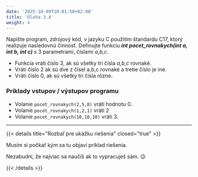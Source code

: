 ```yaml
---
date: '2025-10-09T10:01:58+02:00'
title: 'Úloha 3.4'
weight: 4
---
```


Napíšte program, zdrojový kód, v jazyku C použitím štandardu C17, ktorý realizuje nasledovnú činnosť.
Definujte funkciu **_int pocet_rovnakych(int a, int b, int c)_** s 3 parametrami, číslami _a,b,c_.

- Funkcia vráti číslo 3, ak sú všetky tri čísla _a,b,c_ rovnaké.
- Vráti číslo 2 ak sú dve z čísel a,b,c rovnaké a tretie číslo je iné.
- Vráti číslo 0, ak sú všetky tri čísla rôzne.

### Príklady vstupov / výstupov programu

- Volanie `pocet_rovnakych(2,5,8)` vráti hodnotu 0.
- Volanie `pocet_rovnakych(1,2,1)` vráti 2
- Volanie `pocet_rovnakych(10,10,10)` vráti 3.

---

{{< details title="Rozbaľ pre ukážku riešenia" closed="true" >}}

Musím si počkať kým sa tu objaví príklad riešenia.

Nezabudni, že najviac sa naučíš ak to vypracuješ sám. 😉

{{< /details >}}
